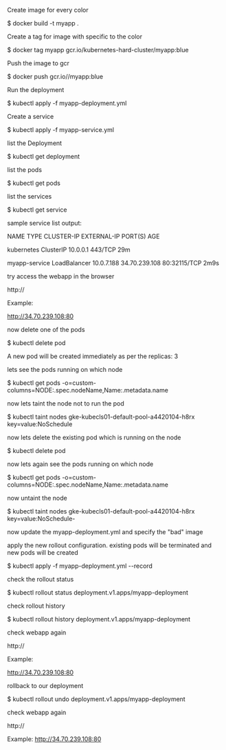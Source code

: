 Create image for every color

$ docker build -t myapp .


Create a tag for image with specific to the color

$ docker tag myapp  gcr.io/kubernetes-hard-cluster/myapp:blue


Push the image to gcr

$ docker push gcr.io/<project-name>/myapp:blue


Run the deployment 

$ kubectl apply -f myapp-deployment.yml


Create a service

$ kubectl apply -f myapp-service.yml


list the Deployment

$ kubectl get deployment 


list the pods

$ kubectl get pods


list the services

$ kubectl get service


sample service list output:

NAME            TYPE           CLUSTER-IP   EXTERNAL-IP     PORT(S)        AGE

kubernetes      ClusterIP      10.0.0.1     <none>          443/TCP        29m
  
myapp-service   LoadBalancer   10.0.7.188   34.70.239.108   80:32115/TCP   2m9s


try access the webapp in the browser

http://<LB-Service IP>


Example:

http://34.70.239.108:80


now delete one of the pods

$ kubectl delete pod <pod-name>


A new pod will be created immediately as per the replicas: 3

lets see the pods running on which node


$ kubectl get pods -o=custom-columns=NODE:.spec.nodeName,Name:.metadata.name

now lets taint the node not to run the pod


$ kubectl taint nodes gke-kubecls01-default-pool-a4420104-h8rx key=value:NoSchedule

now lets delete the existing pod which is running on the node


$ kubectl delete pod <pod-name>

now lets again see the pods running on which node


$ kubectl get pods -o=custom-columns=NODE:.spec.nodeName,Name:.metadata.name

now untaint the node


$ kubectl taint nodes gke-kubecls01-default-pool-a4420104-h8rx key=value:NoSchedule-

now update the myapp-deployment.yml and specify the "bad" image


apply the new rollout configuration. existing pods will be terminated and new pods will be created

$ kubectl apply -f myapp-deployment.yml --record


check the rollout status

$ kubectl rollout status deployment.v1.apps/myapp-deployment


check rollout history

$ kubectl rollout history deployment.v1.apps/myapp-deployment


check webapp again

http://<LB-Service IP>


Example:

http://34.70.239.108:80


rollback to our deployment

$ kubectl rollout undo deployment.v1.apps/myapp-deployment


check webapp again

http://<LB-Service IP>


Example:
http://34.70.239.108:80
